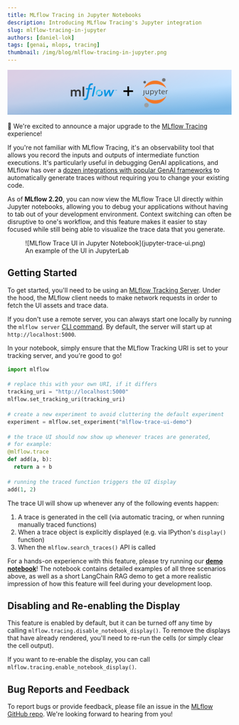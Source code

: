 ```yaml
---
title: MLflow Tracing in Jupyter Notebooks
description: Introducing MLflow Tracing's Jupyter integration
slug: mlflow-tracing-in-jupyter
authors: [daniel-lok]
tags: [genai, mlops, tracing]
thumbnail: /img/blog/mlflow-tracing-in-jupyter.png
---
```


![Thumbnail](mlflow-tracing-in-jupyter-title.png)

🚀 We're excited to announce a major upgrade to the [MLflow Tracing](https://mlflow.org/docs/latest/llms/tracing/index.html)
experience!

If you're not familiar with MLflow Tracing, it's an observability tool that allows you record the inputs and
outputs of intermediate function executions. It's particularly useful in debugging GenAI applications, and MLflow has over
a [dozen integrations with popular GenAI frameworks](https://mlflow.org/docs/latest/llms/tracing/index.html#automatic-tracing)
to automatically generate traces without requiring you to change your existing code.

As of **MLflow 2.20**, you can now view the MLflow Trace UI directly within Jupyter notebooks, allowing
you to debug your applications without having to tab out of your development environment. Context
switching can often be disruptive to one's workflow, and this feature makes it easier to stay focused while
still being able to visualize the trace data that you generate.

<figure>
  ![MLflow Trace UI in Jupyter Notebook](jupyter-trace-ui.png)
  <figcaption style={{ textAlign: "center" }}>An example of the UI in JupyterLab</figcaption>
</figure>

## Getting Started

To get started, you'll need to be using an [MLflow Tracking Server](https://mlflow.org/docs/latest/tracking/server.html).
Under the hood, the MLflow client needs to make network requests in order to fetch the UI assets and trace data.

If you don't use a remote server, you can always start one locally by running the `mlflow server`
[CLI command](https://mlflow.org/docs/latest/tracking/server.html#start-the-tracking-server). By default,
the server will start up at `http://localhost:5000`.

In your notebook, simply ensure that the MLflow Tracking URI is set to your tracking server, and you're good to go!

```python
import mlflow

# replace this with your own URI, if it differs
tracking_uri = "http://localhost:5000"
mlflow.set_tracking_uri(tracking_uri)

# create a new experiment to avoid cluttering the default experiment
experiment = mlflow.set_experiment("mlflow-trace-ui-demo")

# the trace UI should now show up whenever traces are generated,
# for example:
@mlflow.trace
def add(a, b):
  return a + b

# running the traced function triggers the UI display
add(1, 2)
```

The trace UI will show up whenever any of the following events happen:

1. A trace is generated in the cell (via automatic tracing, or when running manually traced functions)
2. When a trace object is explicitly displayed (e.g. via IPython's `display()` function)
3. When the `mlflow.search_traces()` API is called

For a hands-on experience with this feature, please try running our
[**demo notebook**](https://github.com/mlflow/mlflow/blob/v2.22.1/docs/docs/tracing/tutorials/jupyter-trace-demo.ipynb)!
The notebook contains detailed examples of all three scenarios above, as well as a short LangChain RAG demo to
get a more realistic impression of how this feature will feel during your development loop.

## Disabling and Re-enabling the Display

This feature is enabled by default, but it can be turned off any time by calling `mlflow.tracing.disable_notebook_display()`.
To remove the displays that have already rendered, you'll need to re-run the cells (or simply clear the cell output).

If you want to re-enable the display, you can call `mlflow.tracing.enable_notebook_display()`.

## Bug Reports and Feedback

To report bugs or provide feedback, please file an issue in the
[MLflow GitHub repo](https://github.com/mlflow/mlflow/issues). We're looking forward to hearing from you!
